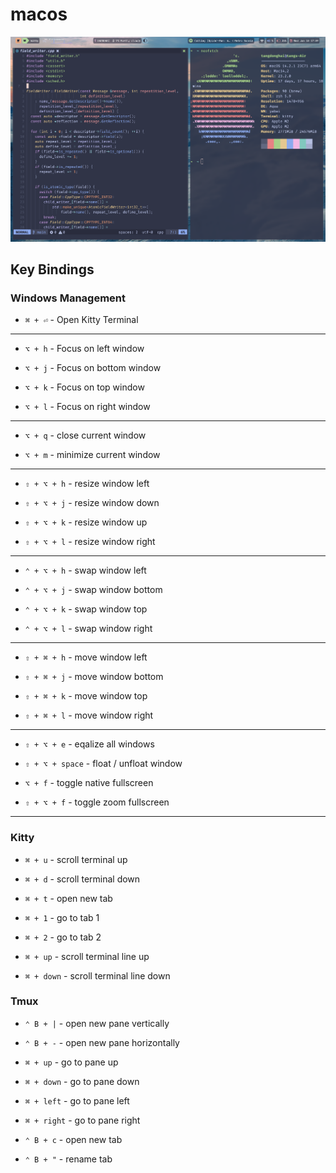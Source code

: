 # macos

![Image](img/macos.png)

## Key Bindings

### Windows Management

- `⌘ + ⏎` - Open Kitty Terminal

------------

- `⌥ + h` - Focus on left window

- `⌥ + j` - Focus on bottom window

- `⌥ + k` - Focus on top window

- `⌥ + l` - Focus on right window

------------

- `⌥ + q` - close current window

- `⌥ + m` - minimize current window

------------

- `⇧ + ⌥ + h` - resize window left

- `⇧ + ⌥ + j` - resize window down

- `⇧ + ⌥ + k` - resize window up

- `⇧ + ⌥ + l` - resize window right

------------

- `⌃ + ⌥ + h` - swap window left

- `⌃ + ⌥ + j` - swap window bottom

- `⌃ + ⌥ + k` - swap window top

- `⌃ + ⌥ + l` - swap window right

------------

- `⇧ + ⌘ + h` - move window left

- `⇧ + ⌘ + j` - move window bottom

- `⇧ + ⌘ + k` - move window top

- `⇧ + ⌘ + l` - move window right

------------

- `⇧ + ⌥ + e` - eqalize all windows

- `⇧ + ⌥ + space` - float / unfloat window

- `⌥ + f` - toggle native fullscreen

- `⇧ + ⌥ + f` - toggle zoom fullscreen

------------

### Kitty

- `⌘ + u` - scroll terminal up

- `⌘ + d` - scroll terminal down

- `⌘ + t` - open new tab

- `⌘ + 1` - go to tab 1

- `⌘ + 2` - go to tab 2

- `⌘ + up` - scroll terminal line up

- `⌘ + down` - scroll terminal line down

### Tmux

- `⌃ B + |` - open new pane vertically

- `⌃ B + -` - open new pane horizontally

- `⌘ + up` - go to pane up

- `⌘ + down` - go to pane down

- `⌘ + left` - go to pane left

- `⌘ + right` - go to pane right

- `⌃ B + c` - open new tab

- `⌃ B + "` - rename tab
